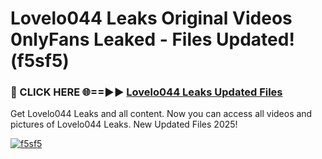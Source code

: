 # Lovelo044 Leaks Original Videos 0nlyFans Leaked - Files Updated! (f5sf5)

<h3>🔴 CLICK HERE 🌐==►► <a href="https://tinyurl.com/2jnfzry5" rel="nofollow">Lovelo044 Leaks Updated Files</a></h3>

Get Lovelo044 Leaks and all content. Now you can access all videos and pictures of Lovelo044 Leaks. New Updated Files 2025!

[![f5sf5](https://i.imgur.com/GyGTBgg.gif)](https://tinyurl.com/2jnfzry5)
